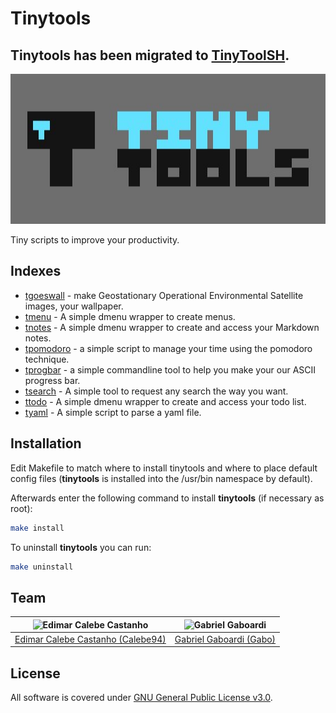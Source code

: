 # Tinytools

## Tinytools has been migrated to [TinyToolSH](https://tinytoolsh.github.io).

<p align="center">
  <a href="https://tinytoolsh.github.io">
    <img alt="TinyTools has been migrated to TinyToolSH" src="https://github.com/TinyToolSH/tinytoolsh.github.io/raw/main/tinytools.jpg" height="240" />
  </a>
</p>

Tiny scripts to improve your productivity.

## Indexes

* [tgoeswall](tgoeswall/README.md) - make Geostationary Operational Environmental Satellite images, your wallpaper.
* [tmenu](tmenu/README.md) - A simple dmenu wrapper to create menus.
* [tnotes](tnotes/README.md) - A simple dmenu wrapper to create and access your Markdown notes.
* [tpomodoro](tpomodoro/README.md) - a simple script to manage your time using the pomodoro technique.
* [tprogbar](tprogbar/README.md) - a simple commandline tool to help you make your our ASCII progress bar.
* [tsearch](tsearch/README.md) - A simple tool to request any search the way you want.
* [ttodo](ttdodo/README.md) - A simple dmenu wrapper to create and access your todo list.
* [tyaml](tyaml/README.md) - A simple script to parse a yaml file.

## Installation

Edit Makefile to match where to install tinytools and where to place default config files (**tinytools** is installed into the /usr/bin namespace by default).

Afterwards enter the following command to install **tinytools** (if necessary as root):

```bash
make install
```

To uninstall **tinytools** you can run:

```bash
make uninstall
```

## Team

| <img src="https://github.com/Calebe94.png?size=200" alt="Edimar Calebe Castanho"> | <img src="https://github.com/gbgabo.png?size=200" alt="Gabriel Gaboardi"> | 
|:---------------------------------------------------------------------------------:|:-------------------------------------------------------------------------:|
| [Edimar Calebe Castanho (Calebe94)](https://github.com/Calebe94)                  | [Gabriel Gaboardi (Gabo)](https://github.com/gbgabo)                      |

## License

All software is covered under [GNU General Public License v3.0](https://www.gnu.org/licenses/gpl-3.0.en.html).
